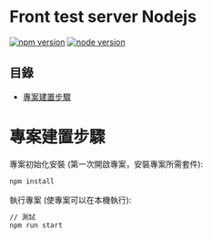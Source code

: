 # Front test server Nodejs

[![npm version](https://img.shields.io/badge/npm-v10.5.0-blue.svg)](#)
[![node version](https://img.shields.io/badge/nodejs-v20.12.2-blue.svg)](#)

目錄
---

* [專案建置步驟](#專案建置步驟)


# 專案建置步驟

專案初始化安裝 (第一次開啟專案，安裝專案所需套件):
```sh
npm install
```

執行專案 (使專案可以在本機執行):
```sh
// 測試
npm run start
```
